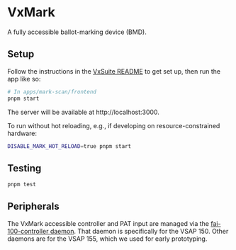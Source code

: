 # VxMark

A fully accessible ballot-marking device (BMD).

## Setup

Follow the instructions in the [VxSuite README](../../../README.md) to get set
up, then run the app like so:

```sh
# In apps/mark-scan/frontend
pnpm start
```

The server will be available at http://localhost:3000.

To run without hot reloading, e.g., if developing on resource-constrained
hardware:

```sh
DISABLE_MARK_HOT_RELOAD=true pnpm start
```

## Testing

```sh
pnpm test
```

## Peripherals

The VxMark accessible controller and PAT input are managed via the
[fai-100-controller daemon](../fai-100-controller). That daemon is specifically
for the VSAP 150. Other daemons are for the VSAP 155, which we used for early
prototyping.
